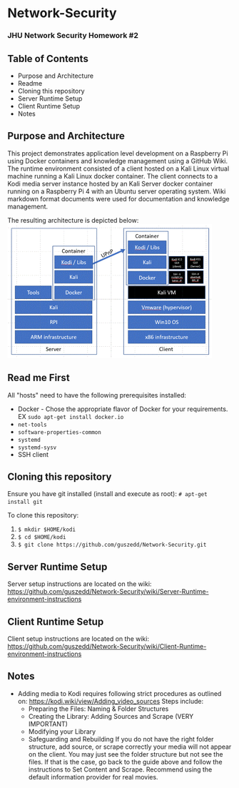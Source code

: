 #  Network-Security
### JHU Network Security Homework #2

## Table of Contents
* Purpose and Architecture
* Readme
* Cloning this repository
* Server Runtime Setup
* Client Runtime Setup
* Notes

## Purpose and Architecture
This project demonstrates application level development on a Raspberry Pi using Docker containers and knowledge management using a GitHub Wiki. The runtime environment consisted of a client hosted on a Kali Linux virtual machine running a Kali Linux docker container. The client connects to a Kodi media server instance hosted by an Kali Server docker container running on a Raspberry Pi 4 with an Ubuntu server operating system.  Wiki markdown format documents were used for documentation and knowledge management.

The resulting architecture is depicted below:
![alt text](https://github.com/guszedd/Network-Security/blob/master/architecture2small.GIF "Architecture Diagram")


## Read me First
All "hosts" need to have the following prerequisites installed:
  * Docker - Chose the appropriate flavor of Docker for your requirements. EX `sudo apt-get install docker.io`
  * `net-tools`
  * `software-properties-common`
  * `systemd`
  * `systemd-sysv`
  * SSH client


## Cloning this repository
Ensure you have git installed (install and execute as root):
`# apt-get install git`

To clone this repository:

  1. `$ mkdir $HOME/kodi`
  2. `$ cd $HOME/kodi`
  3. `$ git clone https://github.com/guszedd/Network-Security.git`
  
 ## Server Runtime Setup
 Server setup instructions are located on the wiki: https://github.com/guszedd/Network-Security/wiki/Server-Runtime-environment-instructions

 ## Client Runtime Setup
 Client setup instructions are located on the wiki: https://github.com/guszedd/Network-Security/wiki/Client-Runtime-environment-instructions
 
 ## Notes
 * Adding media to Kodi requires following strict procedures as outlined on: https://kodi.wiki/view/Adding_video_sources 
  Steps include:
    * Preparing the Files: Naming & Folder Structures
    * Creating the Library: Adding Sources and Scrape (VERY IMPORTANT)
    * Modifying your Library
    * Safeguarding and Rebuilding
  If you do not have the right folder structure, add source, or scrape correctly your media will not appear on the client. You may just see the folder structure but not see the files. If that is the case, go back to the guide above and follow the instructions to Set Content and Scrape. Recommend using the default information provider for real movies.
  
